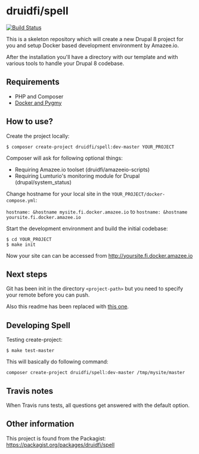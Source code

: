 # druidfi/spell

[![Build Status](https://travis-ci.org/druidfi/spell.svg?branch=master)](https://travis-ci.org/druidfi/spell)

This is a skeleton repository which will create a new Drupal 8 project for you and setup Docker based development
environment by Amazee.io.

After the installation you'll have a directory with our template and with various tools to handle your Drupal 8
codebase.

## Requirements

- PHP and Composer
- [Docker and Pygmy](https://github.com/druidfi/guidelines/blob/master/docs/local_dev_env.md)

## How to use?

Create the project locally:

```
$ composer create-project druidfi/spell:dev-master YOUR_PROJECT
```

Composer will ask for following optional things:

- Requiring Amazee.io toolset (druidfi/amazeeio-scripts)
- Requiring Lumturio's monitoring module for Drupal (drupal/system_status)

Change hostname for your local site in the `YOUR_PROJECT/docker-compose.yml`:

`hostname: &hostname mysite.fi.docker.amazee.io` to `hostname: &hostname yoursite.fi.docker.amazee.io`

Start the development environment and build the initial codebase:

```
$ cd YOUR_PROJECT
$ make init
```

Now your site can can be accessed from http://yoursite.fi.docker.amazee.io

## Next steps

Git has been init in the directory `<project-path>` but you need to specify your remote before you can push.

Also this readme has been replaced with [this one](README.project.md).

## Developing Spell

Testing create-project:

```
$ make test-master
```

This will basically do following command:

`composer create-project druidfi/spell:dev-master /tmp/mysite/master`

## Travis notes

When Travis runs tests, all questions get answered with the default option.

## Other information

This project is found from the Packagist: https://packagist.org/packages/druidfi/spell

